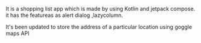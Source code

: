 It is a shopping list app which is made by using Kotlin and jetpack compose.
it has the featureas as alert dialog ,lazycolumn.

It's been updated to store the address of a particular location using goggle maps API 
